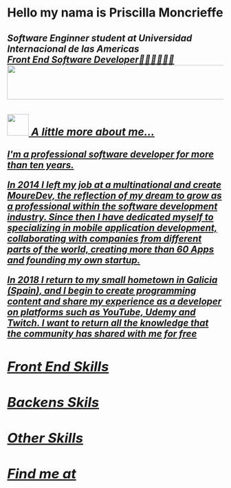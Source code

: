 # Hello my nama is Priscilla Moncrieffe



<h2 font-size="10px"><em>Software Enginner student at Universidad Internacional de las Americas <a href="http://www.unb.br"</a<img src="https://media.giphy.com/media/fYSnHlufseco8Fh93Z/giphy.gif" width="30"></br>Front End Software Developer👩🏻‍💻👩🏻‍💻
	
	
	
	
	
	
	
	
<img src="https://user-images.githubusercontent.com/87598302/150879501-5f61bfb9-cb95-41c0-a36d-6d6a4af62612.png" width="1250px" height="80px">

	
	
	
	
	
	
	
	

### <img src="https://media.giphy.com/media/VgCDAzcKvsR6OM0uWg/giphy.gif" width="50"> A little more about me...  
	                         


I'm a professional software developer for more than ten years.

In 2014 I left my job at a multinational and create MoureDev, the reflection of my dream to grow as a professional within the software development industry. Since then I have dedicated myself to specializing in mobile application development, collaborating with companies from different parts of the world, creating more than 60 Apps and founding my own startup.

In 2018 I return to my small hometown in Galicia (Spain), and I begin to create programming content and share my experience as a developer on platforms such as YouTube, Udemy and Twitch. I want to return all the knowledge that the community has shared with me for free
	
	
<h2 font-size="15px"><strong>Front End Skills</strong></h2>






<h2 font-size="15px"><strong>Backens Skils</strong></h4>





<h2 font-size="15px"><strong>Other Skills</strong></h2>


      
      
      
   <h2 font-size="15px" text-aligh="center"><strong>Find me at </strong></h2>






